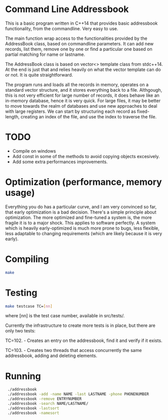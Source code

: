 # Command Line Addressbook

This is a basic program written in C++14 that provides basic addressbook functionality, from the commandline.  Very easy to use.

The main function wrap access to the functionalities provided by the AddressBook class, based on commandline parameters.  It can add new
records, list them, remove one by one or find a particular one based on partial matching for name or lastname.

The AddressBook class is based on vector<> template class from stdc++14.  At the end is just that and relies heavily on what the vector template
can do or not.  It is quite straightforward.

The program runs and loads all the records in memory, operates on a standard vector structure, and it stores everything back to a file.
Althgough, this is not very efficient for large number of records, it does behave like an in-memory database, hence it is very quick.
For large files, it may be better to move towards the realm of databases and use new approaches to deal with large registers.  We can start
by structuring each record as fixed-length, creating an index of the file, and use the index to traverse the file.

# TODO
* Compile on windows
* Add const in some of the methods to avoid copying objects excesively.
* Add some extra performances improvements.

# Optimization (performance, memory usage)

Everything you do has a particular curve, and I am very convinced so far, that early optimization is a bad decision. There's a simple principle about optimization. The more optimized and fine-tuned a system is, the more fragile it is to a major shock.  This applies to software perfectly.  A system which is heavily early-optimized is much more prone to bugs, less flexible, less adaptable to changing requirements (which are likely because it is very early).


# Compiling

```bash
make
```

# Testing

```bash
make testcase TC=[nn]
```
where [nn] is the test case number, available in src/tests/.

Currently the infrastructure to create more tests is in place, but there are only two tests:

TC=102.  -  Creates an entry on the addressbook, find it and verify if it exists.

TC=103.  -  Creates two threads that access concurrently the same addressbook, adding and deleting elements.

# Running

```bash
 ./addressbook
 ./addressbook -add -name NAME -last LASTNAME -phone PHONENUMBER
 ./addressbook -remove ENTRYNUMBER
 ./addressbook -search NAME/LASTNAME/
 ./addressbook -lastsort
 ./addressbook -namesort
```


